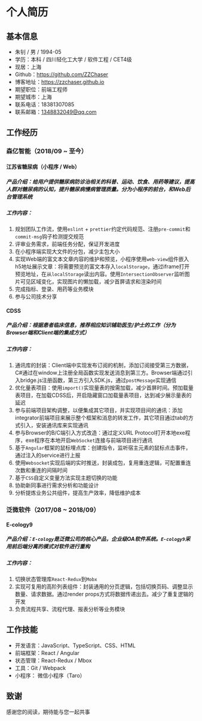 # 个人简历

## 基本信息

* 朱钊 / 男 / 1994-05
* 学历：本科 / 四川轻化工大学 / 软件工程 / CET4级
* 现居：上海
* Github：https://github.com/ZZChaser
* 博客地址：https://zzchaser.github.io
* 期望职位：前端工程师
* 期望城市：上海
* 联系电话：18381307085
* 联系邮箱：1348832049@qq.com

## 工作经历
### 森亿智能（2018/09 ~ 至今）
#### 江苏省糖尿病（小程序 / Web）
##### 产品介绍：给用户提供糖尿病防诊治相关的科普、运动、饮食、用药等建议，提高人群对糖尿病的认知，提升糖尿病慢病管理质量。分为小程序的前台，和Web后台管理系统
##### 工作内容：
1. 规划团队工作流，使用`eslint` + `prettier`约定代码规范、注册`pre-commit`和`commit-msg`钩子检测提交规范
2. 评审业务需求，前端任务分配，保证开发进度
3. 在小程序端实现大文件的分包，减少主包大小
4. 实现Web端的富文本文章内容的维护和预览，小程序使用`web-view`组件嵌入h5地址展示文章：将需要预览的富文本存入`localStorage`，通过iframe打开预览地址，在从`localStorage`读出内容。使用`IntersectionObserver`监听图片可见区域变化，实现图片的懒加载，减少首屏请求和渲染时间
5. 完成指标、登录、用药等业务模块
6. 参与公司技术分享

#### CDSS
##### 产品介绍：根据患者临床信息，推荐相应知识辅助医生/护士的工作（分为Browser端和Client端的集成方式）
##### 工作内容：
1. 通讯库的封装：Client端中实现发布订阅的机制，添加订阅接受第三方数据，C#通过在window上注册全局函数实现发送消息到第三方。Browser端通过引入bridge.js注册函数，第三方引入SDK.js，通过`postMessage`实现通信
2. 优化量表项目：使用`import()`实现量表的按需加载，减少首屏时间。预加载量表项目，在加载CDSS后，开启隐藏窗口加载量表项目，达到减少展示量表的延迟
3. 参与前端项目架构调整，以便集成其它项目，并实现项目间的通讯：添加integrator前端项目来展示整个框架和消息的转发工作，其它项目通过tab的方式引入，安装通讯库来实现通讯
4. 参与Browser的B/C端引入方式改造：通过定义URL Protocol打开本地exe程序，exe程序在本地开启`WebSocket`连接与前端项目进行通讯
5. 基于`Angular`框架的鼠标埋点库：创建指令，监听宿主元素的鼠标点击事件，通过注入的service进行上报
6. 使用`Websocket`实现后端的实时推送，封装成包，复用重连逻辑，可配置重连次数和重连的间隔时间
7. 基于`CSS`自定义变量方法实现主题切换的功能
8. 协助新同事进行需求分析和功能设计
9. 分析提炼业务公共组件，提高生产效率，降低维护成本

### 泛微软件（2017/08 ~ 2018/09）
#### E-cology9
##### 产品介绍：`E-cology`是泛微公司的核心产品，企业级OA软件系统。`E-cology9`采用前后端分离的模式对软件进行重构
##### 工作内容：
1. 切换状态管理库`React-Redux`到`Mobx`
2. 实现可复用的高阶列表组件：封装通用的分页逻辑，包括切换页码、调整显示数量、请求数据。通过render props方式将数据传递出去。减少了重复逻辑的开发
3. 负责流程共享、流程代理、报表分析等业务模块

## 工作技能
* 开发语言：JavaScript、TypeScript、CSS、HTML
* 前端框架：React / Angular
* 状态管理：React-Redux / Mbox
* 工具：Git / Webpack
* 小程序： 微信小程序（Taro）

## 致谢
感谢您的阅读，期待能与您一起共事